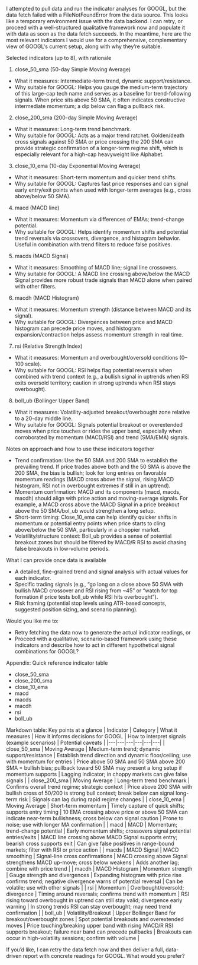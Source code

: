 I attempted to pull data and run the indicator analyses for GOOGL, but the data fetch failed with a FileNotFoundError from the data source. This looks like a temporary environment issue with the data backend. I can retry, or proceed with a well-structured qualitative framework now and populate it with data as soon as the data fetch succeeds. In the meantime, here are the most relevant indicators I would use for a comprehensive, complementary view of GOOGL's current setup, along with why they’re suitable.

Selected indicators (up to 8), with rationale
1) close_50_sma (50-day Simple Moving Average)
- What it measures: Intermediate-term trend, dynamic support/resistance.
- Why suitable for GOOGL: Helps you gauge the medium-term trajectory of this large-cap tech name and serves as a baseline for trend-following signals. When price sits above 50 SMA, it often indicates constructive intermediate momentum; a dip below can flag a pullback risk.

2) close_200_sma (200-day Simple Moving Average)
- What it measures: Long-term trend benchmark.
- Why suitable for GOOGL: Acts as a major trend ratchet. Golden/death cross signals against 50 SMA or price crossing the 200 SMA can provide strategic confirmation of a longer-term regime shift, which is especially relevant for a high-cap heavyweight like Alphabet.

3) close_10_ema (10-day Exponential Moving Average)
- What it measures: Short-term momentum and quicker trend shifts.
- Why suitable for GOOGL: Captures fast price responses and can signal early entry/exit points when used with longer-term averages (e.g., cross above/below 50 SMA).

4) macd (MACD line)
- What it measures: Momentum via differences of EMAs; trend-change potential.
- Why suitable for GOOGL: Helps identify momentum shifts and potential trend reversals via crossovers, divergence, and histogram behavior. Useful in combination with trend filters to reduce false positives.

5) macds (MACD Signal)
- What it measures: Smoothing of MACD line; signal line crossovers.
- Why suitable for GOOGL: A MACD line crossing above/below the MACD Signal provides more robust trade signals than MACD alone when paired with other filters.

6) macdh (MACD Histogram)
- What it measures: Momentum strength (distance between MACD and its signal).
- Why suitable for GOOGL: Divergences between price and MACD histogram can precede price moves, and histogram expansion/contraction helps assess momentum strength in real time.

7) rsi (Relative Strength Index)
- What it measures: Momentum and overbought/oversold conditions (0–100 scale).
- Why suitable for GOOGL: RSI helps flag potential reversals when combined with trend context (e.g., a bullish signal in uptrends when RSI exits oversold territory; caution in strong uptrends when RSI stays overbought).

8) boll_ub (Bollinger Upper Band)
- What it measures: Volatility-adjusted breakout/overbought zone relative to a 20-day middle line.
- Why suitable for GOOGL: Signals potential breakout or overextended moves when price touches or rides the upper band, especially when corroborated by momentum (MACD/RSI) and trend (SMA/EMA) signals.

Notes on approach and how to use these indicators together
- Trend confirmation: Use the 50 SMA and 200 SMA to establish the prevailing trend. If price trades above both and the 50 SMA is above the 200 SMA, the bias is bullish; look for long entries on favorable momentum readings (MACD cross above the signal, rising MACD histogram, RSI not in overbought extremes if still in an uptrend).
- Momentum confirmation: MACD and its components (macd, macds, macdh) should align with price action and moving-average signals. For example, a MACD cross above the MACD Signal in a price breakout above the 50 SMA/bol_ub would strengthen a long setup.
- Short-term timing: Close_10_ema can help identify quicker shifts in momentum or potential entry points when price starts to cling above/below the 50 SMA, particularly in a choppier market.
- Volatility/structure context: Boll_ub provides a sense of potential breakout zones but should be filtered by MACD/R RSI to avoid chasing false breakouts in low-volume periods.

What I can provide once data is available
- A detailed, fine-grained trend and signal analysis with actual values for each indicator.
- Specific trading signals (e.g., “go long on a close above 50 SMA with bullish MACD crossover and RSI rising from ~45” or “watch for top formation if price tests boll_ub while RSI hits overbought”).
- Risk framing (potential stop levels using ATR-based concepts, suggested position sizing, and scenario planning).

Would you like me to:
- Retry fetching the data now to generate the actual indicator readings, or
- Proceed with a qualitative, scenario-based framework using these indicators and describe how to act in different hypothetical signal combinations for GOOGL?

Appendix: Quick reference indicator table
- close_50_sma
- close_200_sma
- close_10_ema
- macd
- macds
- macdh
- rsi
- boll_ub

Markdown table: Key points at a glance
| Indicator | Category | What it measures | How it informs decisions for GOOGL | How to interpret signals (example scenarios) | Potential caveats |
|---|---|---|---|---|---|
| close_50_sma | Moving Average | Medium-term trend; dynamic support/resistance | Establish trend direction and dynamic floor/ceiling; use with momentum for entries | Price above 50 SMA and 50 SMA above 200 SMA = bullish bias; pullback toward 50 SMA may present a long setup if momentum supports | Lagging indicator; in choppy markets can give false signals |
| close_200_sma | Moving Average | Long-term trend benchmark | Confirms overall trend regime; strategic context | Price above 200 SMA with bullish cross of 50/200 is strong bull context; break below can signal long-term risk | Signals can lag during rapid regime changes |
| close_10_ema | Moving Average | Short-term momentum | Timely capture of quick shifts; supports entry timing | 10 EMA crossing above price or above 50 SMA can indicate near-term bullishness; cross below can signal caution | Prone to noise; use with longer MA confirmation |
| macd | MACD | Momentum; trend-change potential | Early momentum shifts; crossovers signal potential entries/exits | MACD line crossing above MACD Signal supports entry; bearish cross supports exit | Can give false positives in range-bound markets; filter with RSI or price action |
| macds | MACD Signal | MACD smoothing | Signal-line cross confirmations | MACD crossing above Signal strengthens MACD up-move; cross below weakens | Adds another lag; combine with price trend |
| macdh | MACD Histogram | Momentum strength | Gauge strength and divergences | Expanding histogram with price rise confirms trend; negative divergence warns of potential reversal | Can be volatile; use with other signals |
| rsi | Momentum | Overbought/oversold; divergence | Timing around reversals; confirms trend with momentum | RSI rising toward overbought in uptrend can still stay valid; divergence early warning | In strong trends RSI can stay overbought; may need trend confirmation |
| boll_ub | Volatility/Breakout | Upper Bollinger Band for breakout/overbought zones | Spot potential breakouts and overextended moves | Price touching/breaking upper band with rising MACD/R RSI supports breakout; failure near band can precede pullbacks | Breakouts can occur in high-volatility sessions; confirm with volume |

If you’d like, I can retry the data fetch now and then deliver a full, data-driven report with concrete readings for GOOGL. What would you prefer?